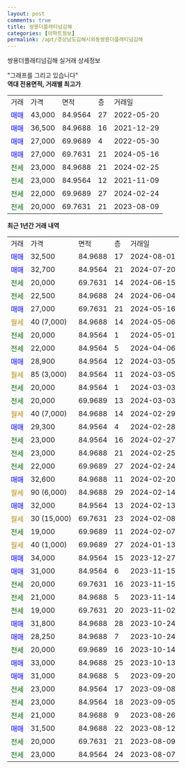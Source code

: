 ```yaml
---
layout: post
comments: true
title: 쌍용더플래티넘김해
categories: [아파트정보]
permalink: /apt/경상남도김해시외동쌍용더플래티넘김해
---
```


쌍용더플래티넘김해 실거래 상세정보

<script type="text/javascript">
  google.charts.load('current', {'packages':['line', 'corechart']});
  google.charts.setOnLoadCallback(drawChart);

  function drawChart() {
    var data = new google.visualization.DataTable();
    data.addColumn('date', '거래일');
    data.addColumn('number', "매매");
    data.addColumn('number', "전세");
    data.addColumn('number', "전매");

    data.addRows([[new Date(Date.parse("2024-08-01")), 32500, null, null], [new Date(Date.parse("2024-07-20")), 32700, null, null], [new Date(Date.parse("2024-06-15")), null, 20000, null], [new Date(Date.parse("2024-06-04")), null, 22500, null], [new Date(Date.parse("2024-05-16")), 27000, null, null], [new Date(Date.parse("2024-05-06")), null, null, null], [new Date(Date.parse("2024-05-01")), null, 20000, null], [new Date(Date.parse("2024-04-06")), null, 22000, null], [new Date(Date.parse("2024-03-05")), 28900, null, null], [new Date(Date.parse("2024-03-05")), null, null, null], [new Date(Date.parse("2024-03-03")), null, 20000, null], [new Date(Date.parse("2024-03-03")), null, 20000, null], [new Date(Date.parse("2024-02-29")), null, null, null], [new Date(Date.parse("2024-02-28")), 29300, null, null], [new Date(Date.parse("2024-02-27")), null, 23000, null], [new Date(Date.parse("2024-02-25")), null, 23000, null], [new Date(Date.parse("2024-02-24")), null, 22000, null], [new Date(Date.parse("2024-02-20")), 32600, null, null], [new Date(Date.parse("2024-02-14")), null, null, null], [new Date(Date.parse("2024-02-13")), 32000, null, null], [new Date(Date.parse("2024-02-08")), null, null, null], [new Date(Date.parse("2024-02-07")), null, 19000, null], [new Date(Date.parse("2024-01-13")), null, null, null], [new Date(Date.parse("2023-12-27")), 34000, null, null], [new Date(Date.parse("2023-11-15")), 31000, null, null], [new Date(Date.parse("2023-11-15")), null, 20000, null], [new Date(Date.parse("2023-11-14")), null, 21000, null], [new Date(Date.parse("2023-11-02")), null, 19000, null], [new Date(Date.parse("2023-10-24")), 31800, null, null], [new Date(Date.parse("2023-10-24")), 28250, null, null], [new Date(Date.parse("2023-10-14")), null, 20000, null], [new Date(Date.parse("2023-10-13")), 33000, null, null], [new Date(Date.parse("2023-09-20")), 31000, null, null], [new Date(Date.parse("2023-09-08")), null, 23000, null], [new Date(Date.parse("2023-09-05")), null, 23000, null], [new Date(Date.parse("2023-08-26")), null, 21000, null], [new Date(Date.parse("2023-08-12")), 31500, null, null], [new Date(Date.parse("2023-08-09")), null, 20000, null], [new Date(Date.parse("2023-08-07")), null, 23000, null]]);

    var options = {
      hAxis: {
        format: 'yyyy/MM/dd'
      },    
      lineWidth: 0,
      pointsVisible: true,    
      title: '최근 1년간 유형별 실거래가 분포',
      legend: { position: 'bottom' }
    };

    var formatter = new google.visualization.NumberFormat({pattern:'###,###'} );
    formatter.format(data, 1);
    formatter.format(data, 2);
    
    setTimeout(function() {
        var chart = new google.visualization.LineChart(document.getElementById('columnchart_material'));
        chart.draw(data, (options));
        document.getElementById('loading').style.display = 'none';
    }, 200);
  }
</script>


<div id="loading" style="z-index:20; display: block; margin-left: 0px">"그래프를 그리고 있습니다"</div>
<div id="columnchart_material" style="width: 95%; margin-left: 0px; display: block"></div>
<!-- contents start -->
<b>역대 전용면적, 거래별 최고가</b>
<table class="sortable">
    <tr>
      <td>거래</td>
      <td>가격</td>
      <td>면적</td>
      <td>층</td>
      <td>거래일</td>
    </tr>
        <tr>
          <td><a style="color: blue">매매</a></td>
          <td>43,000</td>
          <td>84.9564</td>
          <td>27</td>
          <td>2022-05-20</td>
        </tr>            <tr>
          <td><a style="color: blue">매매</a></td>
          <td>36,500</td>
          <td>84.9688</td>
          <td>16</td>
          <td>2021-12-29</td>
        </tr>            <tr>
          <td><a style="color: blue">매매</a></td>
          <td>27,000</td>
          <td>69.9689</td>
          <td>4</td>
          <td>2022-05-30</td>
        </tr>            <tr>
          <td><a style="color: blue">매매</a></td>
          <td>27,000</td>
          <td>69.7631</td>
          <td>21</td>
          <td>2024-05-16</td>
        </tr>        
        <tr>
              <td><a style="color: darkgreen">전세</a></td>
              <td>23,000</td>
              <td>84.9688</td>
              <td>21</td>
              <td>2024-02-25</td>
            </tr>            <tr>
              <td><a style="color: darkgreen">전세</a></td>
              <td>23,000</td>
              <td>84.9564</td>
              <td>12</td>
              <td>2021-11-09</td>
            </tr>            <tr>
              <td><a style="color: darkgreen">전세</a></td>
              <td>22,000</td>
              <td>69.9689</td>
              <td>27</td>
              <td>2024-02-24</td>
            </tr>            <tr>
              <td><a style="color: darkgreen">전세</a></td>
              <td>20,000</td>
              <td>69.7631</td>
              <td>21</td>
              <td>2023-08-09</td>
            </tr>        
    
</table>

<b>최근 1년간 거래 내역</b>

<table class="sortable">
    <tr>
      <td>거래</td>
      <td>가격</td>
      <td>면적</td>
      <td>층</td>
      <td>거래일</td>
    </tr>
    <tr>
      <td><a style="color: blue">매매</a></td>
      <td>32,500</td>
      <td>84.9688</td>
      <td>17</td>
      <td>2024-08-01</td>
    </tr>          <tr>
      <td><a style="color: blue">매매</a></td>
      <td>32,700</td>
      <td>84.9564</td>
      <td>21</td>
      <td>2024-07-20</td>
    </tr>          <tr>
      <td><a style="color: darkgreen">전세</a></td>
      <td>20,000</td>
      <td>69.7631</td>
      <td>14</td>
      <td>2024-06-15</td>
    </tr>          <tr>
      <td><a style="color: darkgreen">전세</a></td>
      <td>22,500</td>
      <td>84.9688</td>
      <td>24</td>
      <td>2024-06-04</td>
    </tr>          <tr>
      <td><a style="color: blue">매매</a></td>
      <td>27,000</td>
      <td>69.7631</td>
      <td>21</td>
      <td>2024-05-16</td>
    </tr>          <tr>
      <td><a style="color: darkgoldenrod">월세</a></td>
      <td>40 (7,000)</td>
      <td>84.9688</td>
      <td>14</td>
      <td>2024-05-06</td>
    </tr>          <tr>
      <td><a style="color: darkgreen">전세</a></td>
      <td>20,000</td>
      <td>84.9564</td>
      <td>1</td>
      <td>2024-05-01</td>
    </tr>          <tr>
      <td><a style="color: darkgreen">전세</a></td>
      <td>22,000</td>
      <td>84.9564</td>
      <td>5</td>
      <td>2024-04-06</td>
    </tr>          <tr>
      <td><a style="color: blue">매매</a></td>
      <td>28,900</td>
      <td>84.9564</td>
      <td>12</td>
      <td>2024-03-05</td>
    </tr>          <tr>
      <td><a style="color: darkgoldenrod">월세</a></td>
      <td>85 (3,000)</td>
      <td>84.9564</td>
      <td>11</td>
      <td>2024-03-05</td>
    </tr>          <tr>
      <td><a style="color: darkgreen">전세</a></td>
      <td>20,000</td>
      <td>84.9564</td>
      <td>1</td>
      <td>2024-03-03</td>
    </tr>          <tr>
      <td><a style="color: darkgreen">전세</a></td>
      <td>20,000</td>
      <td>69.9689</td>
      <td>13</td>
      <td>2024-03-03</td>
    </tr>          <tr>
      <td><a style="color: darkgoldenrod">월세</a></td>
      <td>40 (7,000)</td>
      <td>84.9688</td>
      <td>14</td>
      <td>2024-02-29</td>
    </tr>          <tr>
      <td><a style="color: blue">매매</a></td>
      <td>29,300</td>
      <td>84.9564</td>
      <td>4</td>
      <td>2024-02-28</td>
    </tr>          <tr>
      <td><a style="color: darkgreen">전세</a></td>
      <td>23,000</td>
      <td>84.9564</td>
      <td>16</td>
      <td>2024-02-27</td>
    </tr>          <tr>
      <td><a style="color: darkgreen">전세</a></td>
      <td>23,000</td>
      <td>84.9688</td>
      <td>21</td>
      <td>2024-02-25</td>
    </tr>          <tr>
      <td><a style="color: darkgreen">전세</a></td>
      <td>22,000</td>
      <td>69.9689</td>
      <td>27</td>
      <td>2024-02-24</td>
    </tr>          <tr>
      <td><a style="color: blue">매매</a></td>
      <td>32,600</td>
      <td>84.9688</td>
      <td>11</td>
      <td>2024-02-20</td>
    </tr>          <tr>
      <td><a style="color: darkgoldenrod">월세</a></td>
      <td>90 (6,000)</td>
      <td>84.9688</td>
      <td>29</td>
      <td>2024-02-14</td>
    </tr>          <tr>
      <td><a style="color: blue">매매</a></td>
      <td>32,000</td>
      <td>84.9564</td>
      <td>13</td>
      <td>2024-02-13</td>
    </tr>          <tr>
      <td><a style="color: darkgoldenrod">월세</a></td>
      <td>30 (15,000)</td>
      <td>69.7631</td>
      <td>23</td>
      <td>2024-02-08</td>
    </tr>          <tr>
      <td><a style="color: darkgreen">전세</a></td>
      <td>19,000</td>
      <td>69.9689</td>
      <td>11</td>
      <td>2024-02-07</td>
    </tr>          <tr>
      <td><a style="color: darkgoldenrod">월세</a></td>
      <td>40 (1,000)</td>
      <td>69.9689</td>
      <td>27</td>
      <td>2024-01-13</td>
    </tr>          <tr>
      <td><a style="color: blue">매매</a></td>
      <td>34,000</td>
      <td>84.9564</td>
      <td>15</td>
      <td>2023-12-27</td>
    </tr>          <tr>
      <td><a style="color: blue">매매</a></td>
      <td>31,000</td>
      <td>84.9564</td>
      <td>6</td>
      <td>2023-11-15</td>
    </tr>          <tr>
      <td><a style="color: darkgreen">전세</a></td>
      <td>20,000</td>
      <td>69.7631</td>
      <td>16</td>
      <td>2023-11-15</td>
    </tr>          <tr>
      <td><a style="color: darkgreen">전세</a></td>
      <td>21,000</td>
      <td>84.9688</td>
      <td>5</td>
      <td>2023-11-14</td>
    </tr>          <tr>
      <td><a style="color: darkgreen">전세</a></td>
      <td>19,000</td>
      <td>69.7631</td>
      <td>20</td>
      <td>2023-11-02</td>
    </tr>          <tr>
      <td><a style="color: blue">매매</a></td>
      <td>31,800</td>
      <td>84.9688</td>
      <td>28</td>
      <td>2023-10-24</td>
    </tr>          <tr>
      <td><a style="color: blue">매매</a></td>
      <td>28,250</td>
      <td>84.9688</td>
      <td>7</td>
      <td>2023-10-24</td>
    </tr>          <tr>
      <td><a style="color: darkgreen">전세</a></td>
      <td>20,000</td>
      <td>69.9689</td>
      <td>16</td>
      <td>2023-10-14</td>
    </tr>          <tr>
      <td><a style="color: blue">매매</a></td>
      <td>33,000</td>
      <td>84.9688</td>
      <td>25</td>
      <td>2023-10-13</td>
    </tr>          <tr>
      <td><a style="color: blue">매매</a></td>
      <td>31,000</td>
      <td>84.9688</td>
      <td>5</td>
      <td>2023-09-20</td>
    </tr>          <tr>
      <td><a style="color: darkgreen">전세</a></td>
      <td>23,000</td>
      <td>84.9564</td>
      <td>17</td>
      <td>2023-09-08</td>
    </tr>          <tr>
      <td><a style="color: darkgreen">전세</a></td>
      <td>23,000</td>
      <td>84.9564</td>
      <td>18</td>
      <td>2023-09-05</td>
    </tr>          <tr>
      <td><a style="color: darkgreen">전세</a></td>
      <td>21,000</td>
      <td>84.9688</td>
      <td>9</td>
      <td>2023-08-26</td>
    </tr>          <tr>
      <td><a style="color: blue">매매</a></td>
      <td>31,500</td>
      <td>84.9688</td>
      <td>22</td>
      <td>2023-08-12</td>
    </tr>          <tr>
      <td><a style="color: darkgreen">전세</a></td>
      <td>20,000</td>
      <td>69.7631</td>
      <td>21</td>
      <td>2023-08-09</td>
    </tr>          <tr>
      <td><a style="color: darkgreen">전세</a></td>
      <td>23,000</td>
      <td>84.9564</td>
      <td>24</td>
      <td>2023-08-07</td>
    </tr>      </table>
<!-- contents end -->    

